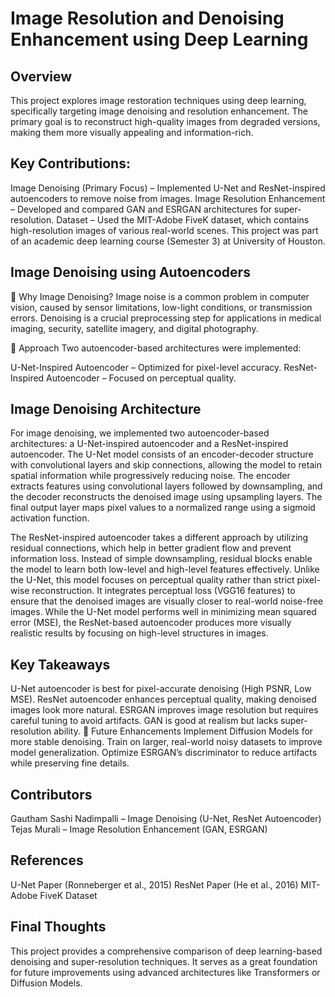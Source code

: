 # Image Resolution and Denoising Enhancement using Deep Learning


## Overview
This project explores image restoration techniques using deep learning, specifically targeting image denoising and resolution enhancement. The primary goal is to reconstruct high-quality images from degraded versions, making them more visually appealing and information-rich.

## Key Contributions:
Image Denoising (Primary Focus) – Implemented U-Net and ResNet-inspired autoencoders to remove noise from images.
Image Resolution Enhancement – Developed and compared GAN and ESRGAN architectures for super-resolution.
Dataset – Used the MIT-Adobe FiveK dataset, which contains high-resolution images of various real-world scenes.
This project was part of an academic deep learning course (Semester 3) at University of Houston.

## Image Denoising using Autoencoders


📌 Why Image Denoising?
Image noise is a common problem in computer vision, caused by sensor limitations, low-light conditions, or transmission errors. Denoising is a crucial preprocessing step for applications in medical imaging, security, satellite imagery, and digital photography.

🔹 Approach
Two autoencoder-based architectures were implemented:

U-Net-Inspired Autoencoder – Optimized for pixel-level accuracy.
ResNet-Inspired Autoencoder – Focused on perceptual quality.

## Image Denoising Architecture
For image denoising, we implemented two autoencoder-based architectures: a U-Net-inspired autoencoder and a ResNet-inspired autoencoder. The U-Net model consists of an encoder-decoder structure with convolutional layers and skip connections, allowing the model to retain spatial information while progressively reducing noise. The encoder extracts features using convolutional layers followed by downsampling, and the decoder reconstructs the denoised image using upsampling layers. The final output layer maps pixel values to a normalized range using a sigmoid activation function.

The ResNet-inspired autoencoder takes a different approach by utilizing residual connections, which help in better gradient flow and prevent information loss. Instead of simple downsampling, residual blocks enable the model to learn both low-level and high-level features effectively. Unlike the U-Net, this model focuses on perceptual quality rather than strict pixel-wise reconstruction. It integrates perceptual loss (VGG16 features) to ensure that the denoised images are visually closer to real-world noise-free images. While the U-Net model performs well in minimizing mean squared error (MSE), the ResNet-based autoencoder produces more visually realistic results by focusing on high-level structures in images.


## Key Takeaways
U-Net autoencoder is best for pixel-accurate denoising (High PSNR, Low MSE).
ResNet autoencoder enhances perceptual quality, making denoised images look more natural.
ESRGAN improves image resolution but requires careful tuning to avoid artifacts.
GAN is good at realism but lacks super-resolution ability.
🚀 Future Enhancements
Implement Diffusion Models for more stable denoising.
Train on larger, real-world noisy datasets to improve model generalization.
Optimize ESRGAN’s discriminator to reduce artifacts while preserving fine details.
## Contributors
Gautham Sashi Nadimpalli – Image Denoising (U-Net, ResNet Autoencoder)
Tejas Murali – Image Resolution Enhancement (GAN, ESRGAN)
## References
U-Net Paper (Ronneberger et al., 2015)
ResNet Paper (He et al., 2016)
MIT-Adobe FiveK Dataset
## Final Thoughts
This project provides a comprehensive comparison of deep learning-based denoising and super-resolution techniques. It serves as a great foundation for future improvements using advanced architectures like Transformers or Diffusion Models.
